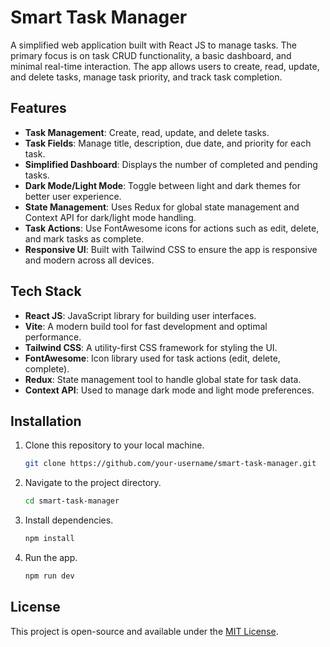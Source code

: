 # Smart Task Manager

A simplified web application built with React JS to manage tasks. The primary focus is on task CRUD functionality, a basic dashboard, and minimal real-time interaction. The app allows users to create, read, update, and delete tasks, manage task priority, and track task completion.

## Features
- **Task Management**: Create, read, update, and delete tasks.
- **Task Fields**: Manage title, description, due date, and priority for each task.
- **Simplified Dashboard**: Displays the number of completed and pending tasks.
- **Dark Mode/Light Mode**: Toggle between light and dark themes for better user experience.
- **State Management**: Uses Redux for global state management and Context API for dark/light mode handling.
- **Task Actions**: Use FontAwesome icons for actions such as edit, delete, and mark tasks as complete.
- **Responsive UI**: Built with Tailwind CSS to ensure the app is responsive and modern across all devices.

## Tech Stack
- **React JS**: JavaScript library for building user interfaces.
- **Vite**: A modern build tool for fast development and optimal performance.
- **Tailwind CSS**: A utility-first CSS framework for styling the UI.
- **FontAwesome**: Icon library used for task actions (edit, delete, complete).
- **Redux**: State management tool to handle global state for task data.
- **Context API**: Used to manage dark mode and light mode preferences.

## Installation
1. Clone this repository to your local machine.
    ```bash
    git clone https://github.com/your-username/smart-task-manager.git
    ```
2. Navigate to the project directory.
    ```bash
    cd smart-task-manager
    ```
3. Install dependencies.
    ```bash
    npm install
    ```
4. Run the app.
    ```bash
    npm run dev
    ```

## License
This project is open-source and available under the [MIT License](LICENSE).
